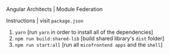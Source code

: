 Angular Architects | Module Federation

Instructions | visit `package.json`

1. `yarn` [run `yarn` in order to install all of the dependencies]
2. `npm run build:shared-lib` [build shared library's `dist` folder]
3. `npm run start:all` [run all `micofrontend apps` and the `shell`]
